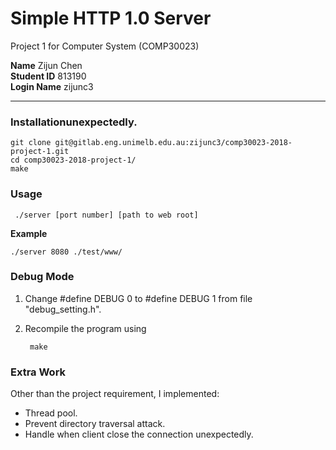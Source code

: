 # Simple HTTP 1.0 Server
Project 1 for Computer System (COMP30023)

**Name** Zijun Chen  
**Student ID** 813190  
**Login Name** zijunc3  
***  

### Installationunexpectedly.

    git clone git@gitlab.eng.unimelb.edu.au:zijunc3/comp30023-2018-project-1.git
    cd comp30023-2018-project-1/
    make

### Usage
     ./server [port number] [path to web root]

**Example**  

    ./server 8080 ./test/www/

### Debug Mode
1. Change
        #define DEBUG 0
    to
        #define DEBUG 1
    from file "debug_setting.h".

2. Recompile the program using

        make

### Extra Work
Other than the project requirement, I implemented:  
* Thread pool.
* Prevent directory traversal attack.
* Handle when client close the connection unexpectedly.
